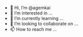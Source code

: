 - 👋 Hi, I’m @agemkai
- 👀 I’m interested in ...
- 🌱 I’m currently learning ...
- 💞️ I’m looking to collaborate on ...
- 📫 How to reach me ...

<!---
agemkai/agemkai is a ✨ special ✨ repository because its `README.md` (this file) appears on your GitHub profile.
You can click the Preview link to take a look at your changes.
--->
